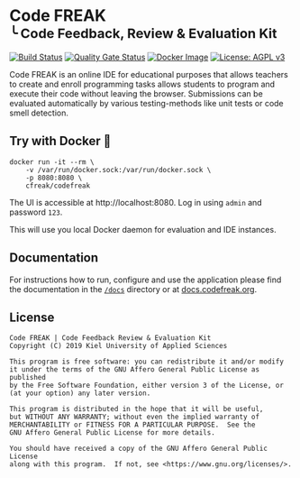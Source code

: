 Code FREAK<br><small>╰ Code Feedback, Review & Evaluation Kit</small>
======

[![Build Status](https://travis-ci.com/codefreak/codefreak.svg?branch=master)](https://travis-ci.com/codefreak/codefreak)
[![Quality Gate Status](https://sonarcloud.io/api/project_badges/measure?project=code-freak_code-freak&metric=alert_status)](https://sonarcloud.io/dashboard?id=code-freak_code-freak)
[![Docker Image](https://images.microbadger.com/badges/version/cfreak/codefreak.svg)](https://microbadger.com/images/cfreak/codefreak)
[![License: AGPL v3](https://img.shields.io/badge/License-AGPL%20v3-informational.svg)](https://www.gnu.org/licenses/agpl-3.0)

Code FREAK is an online IDE for educational purposes that allows teachers to create and enroll programming tasks
allows students to program and execute their code without leaving the browser. Submissions can be evaluated
automatically by various testing-methods like unit tests or code smell detection.

## Try with Docker 🐋

```shell script
docker run -it --rm \
    -v /var/run/docker.sock:/var/run/docker.sock \
    -p 8080:8080 \
    cfreak/codefreak
```

The UI is accessible at http://localhost:8080.
Log in using `admin` and password `123`.

This will use you local Docker daemon for evaluation and IDE instances.

## Documentation
For instructions how to run, configure and use the application please find the documentation in the
[`/docs`](docs/README.md) directory or at [docs.codefreak.org](https://docs.codefreak.org).

## License
    Code FREAK | Code Feedback Review & Evaluation Kit
    Copyright (C) 2019 Kiel University of Applied Sciences

    This program is free software: you can redistribute it and/or modify
    it under the terms of the GNU Affero General Public License as published
    by the Free Software Foundation, either version 3 of the License, or
    (at your option) any later version.

    This program is distributed in the hope that it will be useful,
    but WITHOUT ANY WARRANTY; without even the implied warranty of
    MERCHANTABILITY or FITNESS FOR A PARTICULAR PURPOSE.  See the
    GNU Affero General Public License for more details.

    You should have received a copy of the GNU Affero General Public License
    along with this program.  If not, see <https://www.gnu.org/licenses/>.
